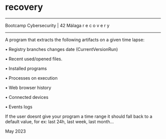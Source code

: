 # recovery

_____________________________________
 Bootcamp Cybersecurity | 42 Málaga
       r  e  c  o  v  e  r  y
_____________________________________


A program that extracts the following artifacts on a given time lapse:

• Registry branches changes date (CurrentVersionRun)

• Recent used/opened files.

• Installed programs

• Processes on execution

• Web browser history

• Connected devices

• Events logs

If the user doesnt give your program a time range it should fall back to a default value, for ex: last 24h, last week, last month...


May 2023